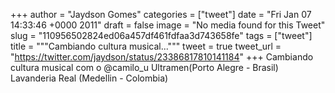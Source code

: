 
+++
author = "Jaydson Gomes"
categories = ["tweet"]
date = "Fri Jan 07 14:33:46 +0000 2011"
draft = false
image = "No media found for this Tweet"
slug = "110956502824ed06a457df461fdfaa3d743658fe"
tags = ["tweet"]
title = """Cambiando cultura musical..."""
tweet = true
tweet_url = "https://twitter.com/jaydson/status/23386817810141184"
+++
Cambiando cultura musical com o @camilo_u Ultramen(Porto Alegre - Brasil) Lavanderia Real (Medellin - Colombia)
